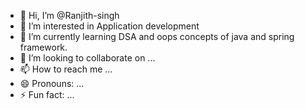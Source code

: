 - 👋 Hi, I’m @Ranjith-singh
- 👀 I’m interested in Application development
- 🌱 I’m currently learning DSA and oops concepts of java and spring framework.
- 💞️ I’m looking to collaborate on ...
- 📫 How to reach me ...
- 😄 Pronouns: ...
- ⚡ Fun fact: ...

<!---
Ranjith-singh/Ranjith-singh is a ✨ special ✨ repository because its `README.md` (this file) appears on your GitHub profile.
You can click the Preview link to take a look at your changes.
--->
